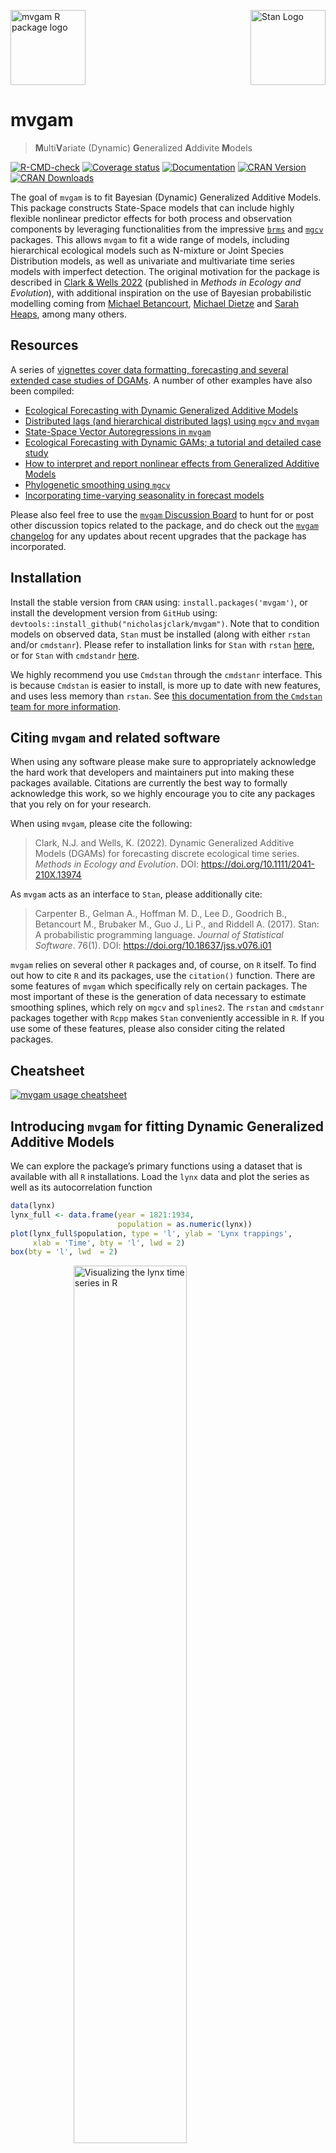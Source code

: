 
<!-- README.md is generated from README.Rmd. Please edit that file -->

<img src="man/figures/mvgam_logo.png" width = 120 alt="mvgam R package logo"/>[<img src="https://raw.githubusercontent.com/stan-dev/logos/master/logo_tm.png" align="right" width=120 alt="Stan Logo"/>](https://mc-stan.org/)

# mvgam

> **M**ulti**V**ariate (Dynamic) **G**eneralized **A**ddivite **M**odels

[![R-CMD-check](https://github.com/nicholasjclark/mvgam/actions/workflows/R-CMD-check.yaml/badge.svg)](https://github.com/nicholasjclark/mvgam/actions/)
[![Coverage
status](https://codecov.io/gh/nicholasjclark/mvgam/graph/badge.svg?token=RCJ2B7S0BL)](https://app.codecov.io/gh/nicholasjclark/mvgam)
[![Documentation](https://img.shields.io/badge/documentation-mvgam-orange.svg?colorB=brightgreen)](https://nicholasjclark.github.io/mvgam/)
[![CRAN
Version](https://www.r-pkg.org/badges/version/mvgam)](https://cran.r-project.org/package=mvgam)
[![CRAN
Downloads](https://cranlogs.r-pkg.org/badges/grand-total/mvgam?color=brightgreen)](https://cran.r-project.org/package=mvgam)

The goal of `mvgam` is to fit Bayesian (Dynamic) Generalized Additive
Models. This package constructs State-Space models that can include
highly flexible nonlinear predictor effects for both process and
observation components by leveraging functionalities from the impressive
<a href="https://paulbuerkner.com/brms/"
target="_blank"><code>brms</code></a> and
<a href="https://cran.r-project.org/web/packages/mgcv/index.html"
target="_blank"><code>mgcv</code></a> packages. This allows `mvgam` to
fit a wide range of models, including hierarchical ecological models
such as N-mixture or Joint Species Distribution models, as well as
univariate and multivariate time series models with imperfect detection.
The original motivation for the package is described in <a
href="https://besjournals.onlinelibrary.wiley.com/doi/10.1111/2041-210X.13974"
target="_blank">Clark &amp; Wells 2022</a> (published in *Methods in
Ecology and Evolution*), with additional inspiration on the use of
Bayesian probabilistic modelling coming from
<a href="https://betanalpha.github.io/writing/" target="_blank">Michael
Betancourt</a>,
<a href="https://www.bu.edu/earth/profiles/michael-dietze/"
target="_blank">Michael Dietze</a> and
<a href="https://www.durham.ac.uk/staff/sarah-e-heaps/"
target="_blank">Sarah Heaps</a>, among many others.

## Resources

A series of <a href="https://nicholasjclark.github.io/mvgam/"
target="_blank">vignettes cover data formatting, forecasting and several
extended case studies of DGAMs</a>. A number of other examples have also
been compiled:

- <a href="https://www.youtube.com/watch?v=0zZopLlomsQ"
  target="_blank">Ecological Forecasting with Dynamic Generalized Additive
  Models</a>
- <a href="https://ecogambler.netlify.app/blog/distributed-lags-mgcv/"
  target="_blank">Distributed lags (and hierarchical distributed lags)
  using <code>mgcv</code> and <code>mvgam</code></a>
- <a href="https://ecogambler.netlify.app/blog/vector-autoregressions/"
  target="_blank">State-Space Vector Autoregressions in
  <code>mvgam</code></a>
- <a href="https://www.youtube.com/watch?v=RwllLjgPUmM"
  target="_blank">Ecological Forecasting with Dynamic GAMs; a tutorial and
  detailed case study</a>
- <a href="https://ecogambler.netlify.app/blog/interpreting-gams/"
  target="_blank">How to interpret and report nonlinear effects from
  Generalized Additive Models</a>
- <a href="https://ecogambler.netlify.app/blog/phylogenetic-smooths-mgcv/"
  target="_blank">Phylogenetic smoothing using <code>mgcv</code></a>
- <a href="https://ecogambler.netlify.app/blog/time-varying-seasonality/"
  target="_blank">Incorporating time-varying seasonality in forecast
  models</a>

Please also feel free to use the [`mvgam` Discussion
Board](https://github.com/nicholasjclark/mvgam/discussions) to hunt for
or post other discussion topics related to the package, and do check out
the [`mvgam`
changelog](https://nicholasjclark.github.io/mvgam/news/index.html) for
any updates about recent upgrades that the package has incorporated.

## Installation

Install the stable version from `CRAN` using:
`install.packages('mvgam')`, or install the development version from
`GitHub` using: `devtools::install_github("nicholasjclark/mvgam")`. Note
that to condition models on observed data, `Stan` must be installed
(along with either `rstan` and/or `cmdstanr`). Please refer to
installation links for `Stan` with `rstan`
<a href="https://mc-stan.org/users/interfaces/rstan"
target="_blank">here</a>, or for `Stan` with `cmdstandr`
<a href="https://mc-stan.org/cmdstanr/" target="_blank">here</a>.

We highly recommend you use `Cmdstan` through the `cmdstanr` interface.
This is because `Cmdstan` is easier to install, is more up to date with
new features, and uses less memory than `rstan`. See <a
href="http://mc-stan.org/cmdstanr/articles/cmdstanr.html#comparison-with-rstan"
target="_blank">this documentation from the <code>Cmdstan</code> team
for more information</a>.

## Citing `mvgam` and related software

When using any software please make sure to appropriately acknowledge
the hard work that developers and maintainers put into making these
packages available. Citations are currently the best way to formally
acknowledge this work, so we highly encourage you to cite any packages
that you rely on for your research.

When using `mvgam`, please cite the following:

> Clark, N.J. and Wells, K. (2022). Dynamic Generalized Additive Models
> (DGAMs) for forecasting discrete ecological time series. *Methods in
> Ecology and Evolution*. DOI: <https://doi.org/10.1111/2041-210X.13974>

As `mvgam` acts as an interface to `Stan`, please additionally cite:

> Carpenter B., Gelman A., Hoffman M. D., Lee D., Goodrich B.,
> Betancourt M., Brubaker M., Guo J., Li P., and Riddell A. (2017).
> Stan: A probabilistic programming language. *Journal of Statistical
> Software*. 76(1). DOI: <https://doi.org/10.18637/jss.v076.i01>

`mvgam` relies on several other `R` packages and, of course, on `R`
itself. To find out how to cite `R` and its packages, use the
`citation()` function. There are some features of `mvgam` which
specifically rely on certain packages. The most important of these is
the generation of data necessary to estimate smoothing splines, which
rely on `mgcv` and `splines2`. The `rstan` and `cmdstanr` packages
together with `Rcpp` makes `Stan` conveniently accessible in `R`. If you
use some of these features, please also consider citing the related
packages.

## Cheatsheet

[![`mvgam` usage
cheatsheet](https://github.com/nicholasjclark/mvgam/raw/master/misc/mvgam_cheatsheet.png)](https://github.com/nicholasjclark/mvgam/raw/master/misc/mvgam_cheatsheet.pdf)

## Introducing `mvgam` for fitting Dynamic Generalized Additive Models

We can explore the package’s primary functions using a dataset that is
available with all `R` installations. Load the `lynx` data and plot the
series as well as its autocorrelation function

``` r
data(lynx)
lynx_full <- data.frame(year = 1821:1934, 
                        population = as.numeric(lynx))
plot(lynx_full$population, type = 'l', ylab = 'Lynx trappings',
     xlab = 'Time', bty = 'l', lwd = 2)
box(bty = 'l', lwd  = 2)
```

<img src="man/figures/README-unnamed-chunk-4-1.png" alt="Visualizing the lynx time series in R" width="60%" style="display: block; margin: auto;" />

``` r
acf(lynx_full$population, main = '', bty = 'l', lwd = 2,
    ci.col = 'darkred')
box(bty = 'l', lwd  = 2)
```

<img src="man/figures/README-unnamed-chunk-4-2.png" alt="Visualizing the lynx time series in R" width="60%" style="display: block; margin: auto;" />

Along with serial autocorrelation, there is a clear ~19-year cyclic
pattern. Create a `season` term that can be used to model this effect
and give a better representation of the data generating process than we
would likely get with a linear model

``` r
plot(stl(ts(lynx_full$population, frequency = 19), s.window = 'periodic'),
     lwd = 2, col.range = 'darkred')
```

<img src="man/figures/README-unnamed-chunk-5-1.png" alt="Visualizing and decomposing the lynx time series in R" width="60%" style="display: block; margin: auto;" />

``` r
lynx_full$season <- (lynx_full$year%%19) + 1
```

For most `mvgam` models, we need an indicator of the series name as a
`factor`. A `time` column is also needed for most models to index time
(but note that these variables are not necessarily needed for other
models supported by `mvgam`, such as [Joint Species Distribution
Models](https://nicholasjclark.github.io/mvgam/reference/jsdgam.html))

``` r
lynx_full$time <- 1:NROW(lynx_full)
lynx_full$series <- factor('series1')
```

Split the data into training (first 50 years) and testing (next 10 years
of data) to evaluate forecasts

``` r
lynx_train = lynx_full[1:50, ]
lynx_test = lynx_full[51:60, ]
```

Inspect the series in a bit more detail using `mvgam`’s plotting utility

``` r
plot_mvgam_series(data = lynx_train, y = 'population')
```

<img src="man/figures/README-unnamed-chunk-8-1.png" alt="Plotting time series features with the mvgam R package" width="60%" style="display: block; margin: auto;" />

Formulate an `mvgam` model; this model fits a GAM in which a cyclic
smooth function for `season` is estimated jointly with a full time
series model for the temporal process (in this case an `AR1` process).
We assume the outcome follows a Poisson distribution and will condition
the model in `Stan` using MCMC sampling with the `Cmdstan` interface:

``` r
lynx_mvgam <- mvgam(population ~ s(season, bs = 'cc', k = 12),
                    knots = list(season = c(0.5, 19.5)),
                    data = lynx_train,
                    newdata = lynx_test,
                    family = poisson(),
                    trend_model = AR(p = 1),
                    backend = 'cmdstanr')
```

Have a look at this model’s summary to see what is being estimated. Note
that no pathological behaviours have been detected and we achieve good
effective sample sizes / mixing for all parameters

``` r
summary(lynx_mvgam)
#> GAM formula:
#> population ~ s(season, bs = "cc", k = 12)
#> 
#> Family:
#> poisson
#> 
#> Link function:
#> log
#> 
#> Trend model:
#> AR(p = 1)
#> 
#> 
#> N series:
#> 1 
#> 
#> N timepoints:
#> 60 
#> 
#> Status:
#> Fitted using Stan 
#> 4 chains, each with iter = 1000; warmup = 500; thin = 1 
#> Total post-warmup draws = 2000
#> 
#> 
#> GAM coefficient (beta) estimates:
#>                2.5%   50%  97.5% Rhat n_eff
#> (Intercept)   6.400  6.60  6.900 1.00  1033
#> s(season).1  -0.660 -0.13  0.340 1.00  1236
#> s(season).2   0.730  1.30  1.900 1.00   991
#> s(season).3   1.300  1.90  2.500 1.01   730
#> s(season).4  -0.040  0.52  1.100 1.00   989
#> s(season).5  -1.300 -0.68 -0.095 1.00   893
#> s(season).6  -1.200 -0.56  0.150 1.00  1002
#> s(season).7   0.051  0.75  1.400 1.00  1056
#> s(season).8   0.640  1.40  2.100 1.00   840
#> s(season).9  -0.360  0.22  0.800 1.00   767
#> s(season).10 -1.400 -0.87 -0.380 1.00  1004
#> 
#> Approximate significance of GAM smooths:
#>            edf Ref.df Chi.sq p-value    
#> s(season) 9.94     10   55.6  <2e-16 ***
#> ---
#> Signif. codes:  0 '***' 0.001 '**' 0.01 '*' 0.05 '.' 0.1 ' ' 1
#> 
#> Latent trend parameter AR estimates:
#>          2.5%  50% 97.5% Rhat n_eff
#> ar1[1]   0.58 0.82  0.98    1   636
#> sigma[1] 0.38 0.47  0.60    1   838
#> 
#> Stan MCMC diagnostics:
#> n_eff / iter looks reasonable for all parameters
#> Rhat looks reasonable for all parameters
#> 0 of 2000 iterations ended with a divergence (0%)
#> 13 of 2000 iterations saturated the maximum tree depth of 10 (0.65%)
#>  *Run with max_treedepth set to a larger value to avoid saturation
#> E-FMI indicated no pathological behavior
#> 
#> Samples were drawn using NUTS(diag_e) at Tue Dec 03 9:24:49 AM 2024.
#> For each parameter, n_eff is a crude measure of effective sample size,
#> and Rhat is the potential scale reduction factor on split MCMC chains
#> (at convergence, Rhat = 1)
#> 
#> Use how_to_cite(lynx_mvgam) to get started describing this model
```

As with any MCMC software, we can inspect traceplots. Here for the GAM
smoothing parameters, using `mvgam`’s reliance on the excellent
`bayesplot` library:

``` r
mcmc_plot(lynx_mvgam, variable = 'rho', regex = TRUE, type = 'trace')
#> No divergences to plot.
```

<img src="man/figures/README-unnamed-chunk-12-1.png" alt="Smoothing parameter posterior distributions estimated with Stan in mvgam" width="60%" style="display: block; margin: auto;" />

and for the latent trend parameters

``` r
mcmc_plot(lynx_mvgam, variable = 'trend_params', regex = TRUE, type = 'trace')
#> No divergences to plot.
```

<img src="man/figures/README-unnamed-chunk-13-1.png" alt="Dynamic temporal autocorrelation parameters estimated with Stan in mvgam" width="60%" style="display: block; margin: auto;" />

Use posterior predictive checks, which capitalize on the extensive
functionality of the `bayesplot` package, to see if the model can
simulate data that looks realistic and unbiased. First, examine
histograms for posterior retrodictions (`yhat`) and compare to the
histogram of the observations (`y`)

``` r
pp_check(lynx_mvgam, type = "hist", ndraws = 5)
#> `stat_bin()` using `bins = 30`. Pick better value with `binwidth`.
```

<img src="man/figures/README-unnamed-chunk-14-1.png" alt="Posterior predictive checks for discrete time series in R" width="60%" style="display: block; margin: auto;" />

Next examine simulated empirical Cumulative Distribution Functions (CDF)
for posterior predictions

``` r
pp_check(lynx_mvgam, type = "ecdf_overlay", ndraws = 25)
```

<img src="man/figures/README-unnamed-chunk-15-1.png" alt="Posterior predictive checks for discrete time series in R" width="60%" style="display: block; margin: auto;" />

Rootograms are
<a href="http://arxiv.org/pdf/1605.01311" target="_blank">popular
graphical tools for checking a discrete model’s ability to capture
dispersion properties of the response variable</a>. Posterior predictive
hanging rootograms can be displayed using the `ppc()` function. In the
plot below, we bin the unique observed values into `25` bins to prevent
overplotting and help with interpretation. This plot compares the
frequencies of observed vs predicted values for each bin. For example,
if the gray bars (representing observed frequencies) tend to stretch
below zero, this suggests the model’s simulations predict the values in
that particular bin less frequently than they are observed in the data.
A well-fitting model that can generate realistic simulated data will
provide a rootogram in which the lower boundaries of the grey bars are
generally near zero. For this plot we use the `S3` function
`ppc.mvgam()`, which is not as versatile as `pp_check()` but allows us
to bin rootograms to avoid overplotting

``` r
ppc(lynx_mvgam, type = "rootogram", n_bins = 25)
```

<img src="man/figures/README-unnamed-chunk-16-1.png" alt="Posterior predictive rootograms for discrete time series in R" width="60%" style="display: block; margin: auto;" />

All plots indicate the model is well calibrated against the training
data. Inspect the estimated cyclic smooth, which is shown as a ribbon
plot of posterior empirical quantiles. We can also overlay posterior
quantiles of partial residuals (shown in red), which represent the
leftover variation that the model expects would remain if this smooth
term was dropped but all other parameters remained unchanged. A strong
pattern in the partial residuals suggests there would be strong patterns
left unexplained in the model *if* we were to drop this term, giving us
further confidence that this function is important in the model

``` r
plot(lynx_mvgam, type = 'smooths', residuals = TRUE)
```

<img src="man/figures/README-unnamed-chunk-17-1.png" alt="Plotting GAM smooth functions in mvgam and R" width="60%" style="display: block; margin: auto;" />

First derivatives of smooths can be plotted to inspect how the slope of
the function changes. To plot these we use the more flexible
`plot_mvgam_smooth()` function

``` r
plot_mvgam_smooth(lynx_mvgam, series = 1, 
                  smooth = 'season', 
                  derivatives = TRUE)
```

<img src="man/figures/README-unnamed-chunk-18-1.png" alt="Plotting GAM smooth functions in mvgam and R" width="60%" style="display: block; margin: auto;" />

If you have the `gratia` package installed, it can also be used to plot
partial effects of smooths on the link scale

``` r
require(gratia)
#> Loading required package: gratia
#> Warning: package 'gratia' was built under R version 4.2.3
#> 
#> Attaching package: 'gratia'
#> The following object is masked from 'package:mvgam':
#> 
#>     add_residuals
draw(lynx_mvgam)
```

<img src="man/figures/README-unnamed-chunk-19-1.png" alt="Plotting GAM smooth functions in mvgam using gratia" width="60%" style="display: block; margin: auto;" />

As for many types of regression models, it is often more useful to plot
model effects on the outcome scale. `mvgam` has support for the
wonderful `marginaleffects` package, allowing a wide variety of
posterior contrasts, averages, conditional and marginal predictions to
be calculated and plotted. Below is the conditional effect of season
plotted on the outcome scale, for example:

``` r
require(ggplot2); require(marginaleffects)
#> Loading required package: marginaleffects
plot_predictions(lynx_mvgam, condition = 'season', points = 0.5) +
  theme_classic()
```

<img src="man/figures/README-unnamed-chunk-20-1.png" alt="Using marginaleffects and mvgam to plot GAM smooth functions in R" width="60%" style="display: block; margin: auto;" />

We can also view the `mvgam`’s posterior predictions for the entire
series (testing and training)

``` r
plot(lynx_mvgam, type = 'forecast', newdata = lynx_test)
```

<img src="man/figures/README-unnamed-chunk-21-1.png" alt="Plotting forecast distributions using mvgam in R" width="60%" style="display: block; margin: auto;" />

    #> Out of sample DRPS:
    #> 2454.53054775

And the estimated latent trend component, again using the more flexible
`plot_mvgam_...()` option to show first derivatives of the estimated
trend

``` r
plot_mvgam_trend(lynx_mvgam, newdata = lynx_test, derivatives = TRUE)
```

<img src="man/figures/README-unnamed-chunk-22-1.png" alt="Plotting dynamic trend components using mvgam in R" width="60%" style="display: block; margin: auto;" />

A key aspect of ecological forecasting is to understand <a
href="https://esajournals.onlinelibrary.wiley.com/doi/full/10.1002/eap.1589"
target="_blank">how different components of a model contribute to
forecast uncertainty</a>. We can estimate relative contributions to
forecast uncertainty for the GAM component and the latent trend
component using `mvgam`

``` r
plot_mvgam_uncertainty(lynx_mvgam, newdata = lynx_test, legend_position = 'none')
text(1, 0.2, cex = 1.5, label = "GAM component", 
     pos = 4, col = "white", family = 'serif')
text(1, 0.8, cex = 1.5, label = "Trend component", 
     pos = 4, col = "#7C0000", family = 'serif')
```

<img src="man/figures/README-unnamed-chunk-23-1.png" alt="Decomposing uncertainty contributions to forecasts in mvgam in R" width="60%" style="display: block; margin: auto;" />

Both components contribute to forecast uncertainty. Diagnostics of the
model can also be performed using `mvgam`. Have a look at the model’s
residuals, which are posterior medians of Dunn-Smyth randomised quantile
residuals so should follow approximate normality. We are primarily
looking for a lack of autocorrelation, which would suggest our AR1 model
is appropriate for the latent trend

``` r
plot(lynx_mvgam, type = 'residuals')
```

<img src="man/figures/README-unnamed-chunk-24-1.png" alt="Plotting Dunn-Smyth residuals for time series analysis in mvgam and R" width="60%" style="display: block; margin: auto;" />

We can use the `how_to_cite()` function to generate a scaffold for
describing the model and sampling details in scientific communications

``` r
description <- how_to_cite(lynx_mvgam)
```

``` r
description
```

    #> Methods text skeleton
    #> We used the R package mvgam (version 1.1.4; Clark & Wells, 2023) to construct, fit and int
    #> errogate the model. mvgam fits Bayesian State-Space models that can include flexible predi
    #> ctor effects in both the process and observation components by incorporating functionaliti
    #> es from the brms (Bürkner 2017), mgcv (Wood 2017) and splines2 (Wang & Yan, 2023) packages
    #> . The mvgam-constructed model and observed data were passed to the probabilistic programmi
    #> ng environment Stan (version 2.34.1; Carpenter et al. 2017, Stan Development Team 2024), s
    #> pecifically through the cmdstanr interface (Gabry & Češnovar, 2021). We ran 4 Hamiltonian 
    #> Monte Carlo chains for 500 warmup iterations and 500 sampling iterations for joint posteri
    #> or estimation. Rank normalized split Rhat (Vehtari et al. 2021) and effective sample sizes
    #>  were used to monitor convergence.

    #> 
    #> Primary references
    #> Clark, NJ and Wells K (2022). Dynamic Generalized Additive Models (DGAMs) for forecasting discrete ecological time series. Methods in Ecology and Evolution, 14, 771-784. doi.org/10.1111/2041-210X.13974
    #> 
    #> Bürkner, PC (2017). brms: An R Package for Bayesian Multilevel Models Using Stan. Journal of Statistical Software, 80(1), 1-28. doi:10.18637/jss.v080.i01
    #> 
    #> Wood, SN (2017). Generalized Additive Models: An Introduction with R (2nd edition). Chapman and Hall/CRC.
    #> 
    #> Wang W and Yan J (2021). Shape-Restricted Regression Splines with R Package splines2. Journal of Data Science, 19(3), 498-517. doi:10.6339/21-JDS1020 <https://doi.org/10.6339/21-JDS1020>.
    #> 
    #> Carpenter, B, Gelman, A, Hoffman, MD, Lee, D, Goodrich, B, Betancourt, M, Brubaker, M, Guo, J, Li, P and Riddell, A (2017). Stan: A probabilistic programming language. Journal of Statistical Software 76.
    #> 
    #> Gabry J, Češnovar R, Johnson A, and Bronder S (2024). cmdstanr: R Interface to 'CmdStan'. https://mc-stan.org/cmdstanr/, https://discourse.mc-stan.org.
    #> 
    #> Vehtari A, Gelman A, Simpson D, Carpenter B, and Bürkner P (2021). “Rank-normalization, folding, and localization: An improved Rhat for assessing convergence of MCMC (with discussion).” Bayesian Analysis 16(2) 667-718. https://doi.org/10.1214/20-BA1221.
    #> 
    #> 
    #> Other useful references
    #> Arel-Bundock V (2024). marginaleffects: Predictions, Comparisons, Slopes, Marginal Means, and Hypothesis Tests. R package version 0.19.0.4, https://marginaleffects.com/.
    #> Gabry J, Simpson D, Vehtari A, Betancourt M, and Gelman A (2019). “Visualization in Bayesian workflow.” Journal of the Royal Statatistical Society A, 182, 389-402. doi:10.1111/rssa.12378.
    #> 
    #> Vehtari A, Gelman A, and Gabry J (2017). Practical Bayesian model evaluation using leave-one-out cross-validation and WAIC. Statistics and Computing, 27, 1413-1432. doi:10.1007/s11222-016-9696-4.
    #> 
    #> Bürkner, PC, Gabry, J, and Vehtari, A. (2020). Approximate leave-future-out cross-validation for Bayesian time series models. Journal of Statistical Computation and Simulation, 90(14), 2499–2523. https://doi.org/10.1080/00949655.2020.1783262
    #> 

## Extended observation families

`mvgam` was originally designed to analyse and forecast non-negative
integer-valued data. These data are traditionally challenging to analyse
with existing time-series analysis packages. But further development of
`mvgam` has resulted in support for a growing number of observation
families. Currently, the package can handle data for the following:

- `gaussian()` for real-valued data
- `student_t()` for heavy-tailed real-valued data
- `lognormal()` for non-negative real-valued data
- `Gamma()` for non-negative real-valued data
- `betar()` for proportional data on `(0,1)`
- `bernoulli()` for binary data
- `poisson()` for count data
- `nb()` for overdispersed count data
- `binomial()` for count data with known number of trials
- `beta_binomial()` for overdispersed count data with known number of
  trials
- `nmix()` for count data with imperfect detection (unknown number of
  trials)

See `??mvgam_families` for more information. Below is a simple example
for simulating and modelling proportional data with `Beta` observations
over a set of seasonal series with independent Gaussian Process dynamic
trends:

``` r
set.seed(100)
data <- sim_mvgam(family = betar(),
                  T = 80,
                  trend_model = GP(),
                  prop_trend = 0.5, 
                  seasonality = 'shared')
plot_mvgam_series(data = data$data_train, series = 'all')
```

<img src="man/figures/README-beta_sim-1.png" width="60%" style="display: block; margin: auto;" />

``` r
mod <- mvgam(y ~ s(season, bs = 'cc', k = 7) +
               s(season, by = series, m = 1, k = 5),
             trend_model = GP(),
             data = data$data_train,
             newdata = data$data_test,
             family = betar())
```

Inspect the summary to see that the posterior now also contains
estimates for the `Beta` precision parameters $\phi$. We can suppress a
summary of the $\beta$ coefficients, which is useful when there are many
spline coefficients to report:

``` r
summary(mod, include_betas = FALSE)
#> GAM formula:
#> y ~ s(season, bs = "cc", k = 7) + s(season, by = series, m = 1, 
#>     k = 5)
#> 
#> Family:
#> beta
#> 
#> Link function:
#> logit
#> 
#> Trend model:
#> GP()
#> 
#> 
#> N series:
#> 3 
#> 
#> N timepoints:
#> 80 
#> 
#> Status:
#> Fitted using Stan 
#> 4 chains, each with iter = 1000; warmup = 500; thin = 1 
#> Total post-warmup draws = 2000
#> 
#> 
#> Observation precision parameter estimates:
#>        2.5%  50% 97.5% Rhat n_eff
#> phi[1]  7.8 12.0  17.0    1  2422
#> phi[2]  5.6  8.5  13.0    1  1701
#> phi[3]  4.2  6.0   8.5    1  1694
#> 
#> GAM coefficient (beta) estimates:
#>              2.5%  50% 97.5% Rhat n_eff
#> (Intercept) 0.096 0.46   0.7 1.01   543
#> 
#> Approximate significance of GAM smooths:
#>                            edf Ref.df Chi.sq p-value  
#> s(season)                4.338      5   6.27   0.069 .
#> s(season):seriesseries_1 1.838      4   5.15   0.139  
#> s(season):seriesseries_2 3.288      4   1.57   0.356  
#> s(season):seriesseries_3 0.804      4   5.42   0.506  
#> ---
#> Signif. codes:  0 '***' 0.001 '**' 0.01 '*' 0.05 '.' 0.1 ' ' 1
#> 
#> Latent trend marginal deviation (alpha) and length scale (rho) estimates:
#>              2.5%   50% 97.5% Rhat n_eff
#> alpha_gp[1] 0.140  0.39  0.81 1.00  1028
#> alpha_gp[2] 0.550  0.92  1.50 1.00  1151
#> alpha_gp[3] 0.047  0.39  0.93 1.00   829
#> rho_gp[1]   1.100  3.80 11.00 1.00  1622
#> rho_gp[2]   3.200 13.00 32.00 1.01   296
#> rho_gp[3]   1.200  4.90 23.00 1.00   817
#> 
#> Stan MCMC diagnostics:
#> n_eff / iter looks reasonable for all parameters
#> Rhat looks reasonable for all parameters
#> 7 of 2000 iterations ended with a divergence (0.35%)
#>  *Try running with larger adapt_delta to remove the divergences
#> 0 of 2000 iterations saturated the maximum tree depth of 10 (0%)
#> E-FMI indicated no pathological behavior
#> 
#> Samples were drawn using NUTS(diag_e) at Tue Dec 03 9:26:10 AM 2024.
#> For each parameter, n_eff is a crude measure of effective sample size,
#> and Rhat is the potential scale reduction factor on split MCMC chains
#> (at convergence, Rhat = 1)
#> 
#> Use how_to_cite(mod) to get started describing this model
```

Plot the hindcast and forecast distributions for each series

``` r
layout(matrix(1:4, nrow = 2, byrow = TRUE))
for(i in 1:3){
  plot(mod, type = 'forecast', series = i)
}
```

<img src="man/figures/README-beta_fc-1.png" width="60%" style="display: block; margin: auto;" />

There are many more extended uses of `mvgam`, including the ability to
fit hierarchical State-Space GAMs that include dynamic and spatially
varying coefficient models, dynamic factors and Vector Autoregressive
processes. See the <a href="https://nicholasjclark.github.io/mvgam/"
target="_blank">package documentation</a> for more details. The package
can also be used to generate all necessary data structures, initial
value functions and modelling code necessary to fit DGAMs using `Stan`.
This can be helpful if users wish to make changes to the model to better
suit their own bespoke research / analysis goals. The
<a href="https://discourse.mc-stan.org/" target="_blank">Stan
Discourse</a> is a helpful place to troubleshoot.

## License

This project is licensed under an `MIT` open source license

## Interested in contributing?

I’m actively seeking PhD students and other researchers to work in the
areas of ecological forecasting, multivariate model evaluation and
development of `mvgam`. Please reach out if you are interested
(n.clark’at’uq.edu.au). Other contributions are also very welcome, but
please see [The Contributor
Instructions](https://github.com/nicholasjclark/mvgam/blob/master/.github/CONTRIBUTING.md)
for general guidelines. Note that by participating in this project you
agree to abide by the terms of its [Contributor Code of
Conduct](https://dplyr.tidyverse.org/CODE_OF_CONDUCT).
